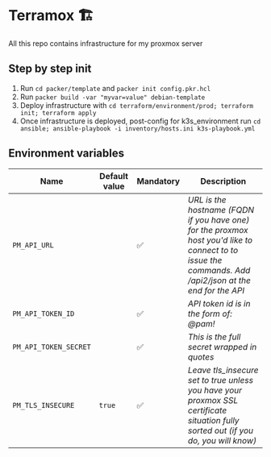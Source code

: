 # Terramox 🏗️
All this repo contains infrastructure for my proxmox server
## Step by step init

1. Run `cd packer/template` and `packer init config.pkr.hcl`
2. Run `packer build -var "myvar=value" debian-template`
3. Deploy infrastructure with `cd terraform/environment/prod; terraform init; terraform apply`
4. Once infrastructure is deployed, post-config for k3s_environment run `cd ansible; ansible-playbook -i inventory/hosts.ini k3s-playbook.yml`
## Environment variables

| Name | Default value | Mandatory | Description  |
|---|---|---|---|
| `PM_API_URL`  |      | ✅ | *URL is the hostname (FQDN if you have one) for the proxmox host you'd like to connect to to issue the commands. Add /api2/json at the end for the API* |
| `PM_API_TOKEN_ID`  |   | ✅ | *API token id is in the form of: <username>@pam!<tokenId>* |
| `PM_API_TOKEN_SECRET`  |   | ✅  | *This is the full secret wrapped in quotes* |
| `PM_TLS_INSECURE`  | `true`  | ✅ | *Leave tls_insecure set to true unless you have your proxmox SSL certificate situation fully sorted out (if you do, you will know)* |

